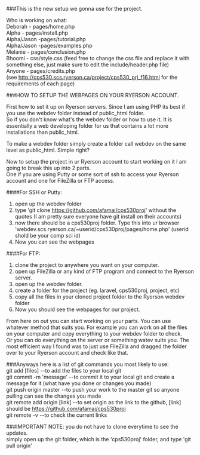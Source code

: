 ###This is the new setup we gonna use for the project.

Who is working on what:  
Deborah - pages/home.php  
Alpha - pages/install.php  
Alpha/Jason -pages/tutorial.php  
Alpha/Jason -pages/examples.php  
Melanie - pages/conclusion.php  
Bhoomi - css/style.css (feed free to change the css file and replace it with something else, just make sure to edit the include/header.php file)  
Anyone - pages/credits.php  
(see http://cps530.scs.ryerson.ca/project/cps530_prj_f16.html for the requirements of each page)

###HOW TO SETUP THE WEBPAGES ON YOUR RYERSON ACCOUNT.

First how to set it up on Ryerson servers. Since I am using PHP its best if you use the webdev folder instead of public_html folder.  
So if you don't know what's the webdev folder or how to use it. It is essentially a web developing folder for us that contains a lot more installations than public_html.

To make a webdev folder simply create a folder call webdev on the same level as public_html. Simple right?  

Now to setup the project in ur Ryerson account to start working on it I am going to break this up into 2 parts.  
One if you are using Putty or some sort of ssh to access your Ryerson account and one for FileZilla or FTP access.  

####For SSH or Putty:  
1. open up the webdev folder  
2. type 'git clone https://github.com/afamai/cps530proj' without the quotes (I am pretty sure everyone have git install on their accounts)  
3. now there should be a cps530proj folder. Type this into ur browser 'webdev.scs.ryerson.ca/~userid/cps530proj/pages/home.php' (userid shold be your comp sci id)  
4. Now you can see the webpages  

####For FTP:  
1. clone the project to anywhere you want on your computer.  
2. open up FileZilla or any kind of FTP program and connect to the Ryerson server.  
3. open up the webdev folder.  
4. create a folder for the project (eg. laravel, cps530proj, project, etc)   
4. copy all the files in your cloned project folder to the Ryerson webdev folder  
5. Now you should see the webpages for our project.  


From here on out you can start working on your parts. You can use whatever method that suits you. For example you can work on all the files on your computer and copy everything to your webdev folder to check.  
Or you can do everything on the server or something watev suits you. The most efficient way I found was to just use FileZilla and dragged the folder over to your Ryerson account and check like that.  

###Anyways here is a list of git commands you most likely to use:  
git add [files] --to add the files to your local git  
git commit -m 'message' --to commit it to your local git and create a message for it (what have you done or changes you made)  
git push origin master --to push your work to the master git so anyone pulling can see the changes you made  
git remote add origin [link] --to set origin as the link to the github, [link] should be https://github.com/afamai/cps530proj  
git remote -v --to check the current links  

###IMPORTANT NOTE: you do not have to clone everytime to see the updates.  
simply open up the git folder, which is the 'cps530proj' folder, and type 'git pull origin'  

